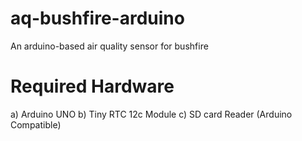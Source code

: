# aq-bushfire-arduino
An arduino-based air quality sensor for bushfire

# Required Hardware
a) Arduino UNO
b) Tiny RTC 12c Module
c) SD card Reader (Arduino Compatible)
